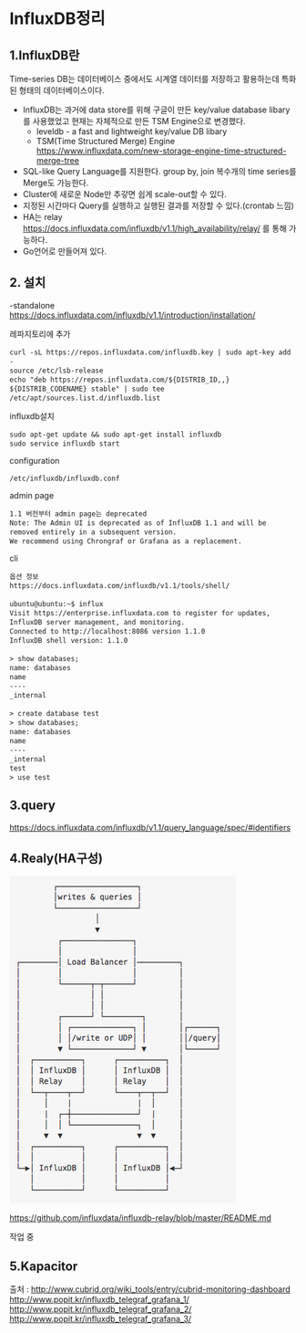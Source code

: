 # InfluxDB정리
## 1.InfluxDB란
Time-series DB는 데이터베이스 중에서도 시계열 데이터를 저장하고 활용하는데 특화된 형태의 데이터베이스이다.
- InfluxDB는 과거에 data store를 위해 구글이 만든 key/value database libary를 사용했었고 현재는 자체적으로 만든 TSM Engine으로 변경했다.
  - leveldb - a fast and lightweight key/value DB libary
  - TSM(Time Structured Merge) Engine https://www.influxdata.com/new-storage-engine-time-structured-merge-tree
- SQL-like Query Language를 지원한다. group by, join 복수개의 time series를 Merge도 가능한다.
- Cluster에 새로운 Node만 추갛면 쉽게 scale-out할 수 있다.
- 지정된 시간마다 Query를 실행하고 실행된 결과를 저장할 수 있다.(crontab 느낌)
- HA는 relay https://docs.influxdata.com/influxdb/v1.1/high_availability/relay/ 를 통해 가능하다.
- Go언어로 만들어져 있다.

## 2. 설치
-standalone
https://docs.influxdata.com/influxdb/v1.1/introduction/installation/

레파지토리에 추가
```
curl -sL https://repos.influxdata.com/influxdb.key | sudo apt-key add -
source /etc/lsb-release
echo "deb https://repos.influxdata.com/${DISTRIB_ID,,} ${DISTRIB_CODENAME} stable" | sudo tee /etc/apt/sources.list.d/influxdb.list
```

influxdb설치
```
sudo apt-get update && sudo apt-get install influxdb
sudo service influxdb start
```

configuration
```
/etc/influxdb/influxdb.conf
```

admin page
```
1.1 버전부터 admin page는 deprecated
Note: The Admin UI is deprecated as of InfluxDB 1.1 and will be removed entirely in a subsequent version.
We recommend using Chrongraf or Grafana as a replacement.
```

cli
```
옵션 정보
https://docs.influxdata.com/influxdb/v1.1/tools/shell/

ubuntu@ubuntu:~$ influx
Visit https://enterprise.influxdata.com to register for updates, InfluxDB server management, and monitoring.
Connected to http://localhost:8086 version 1.1.0
InfluxDB shell version: 1.1.0

> show databases;
name: databases
name
----
_internal

> create database test
> show databases;
name: databases
name
----
_internal
test
> use test

```

## 3.query
https://docs.influxdata.com/influxdb/v1.1/query_language/spec/#identifiers

## 4.Realy(HA구성)
![influxdb](https://raw.githubusercontent.com/namgunghyeon/wiki/9b03177d51f0f1d64bd96e34848d618a429b11f2/images/infulxdb/%EC%8A%A4%ED%81%AC%EB%A6%B0%EC%83%B7%202016-11-20%20%EC%98%A4%EC%A0%84%202.14.40.png)

https://github.com/influxdata/influxdb-relay/blob/master/README.md


작업 중

## 5.Kapacitor



출처 :
http://www.cubrid.org/wiki_tools/entry/cubrid-monitoring-dashboard
http://www.popit.kr/influxdb_telegraf_grafana_1/
http://www.popit.kr/influxdb_telegraf_grafana_2/
http://www.popit.kr/influxdb_telegraf_grafana_3/
